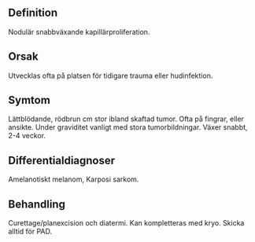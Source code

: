 ## Definition

Nodulär snabbväxande kapillärproliferation.

## Orsak

Utvecklas ofta på platsen för tidigare trauma eller hudinfektion.

## Symtom

Lättblödande, rödbrun cm stor ibland skaftad tumor. Ofta på fingrar, eller ansikte. Under graviditet vanligt med stora tumorbildningar. Växer snabbt, 2-4 veckor.

## Differentialdiagnoser

Amelanotiskt melanom, Karposi sarkom.

## Behandling

Curettage/planexcision och diatermi. Kan kompletteras med kryo. Skicka alltid för PAD.

